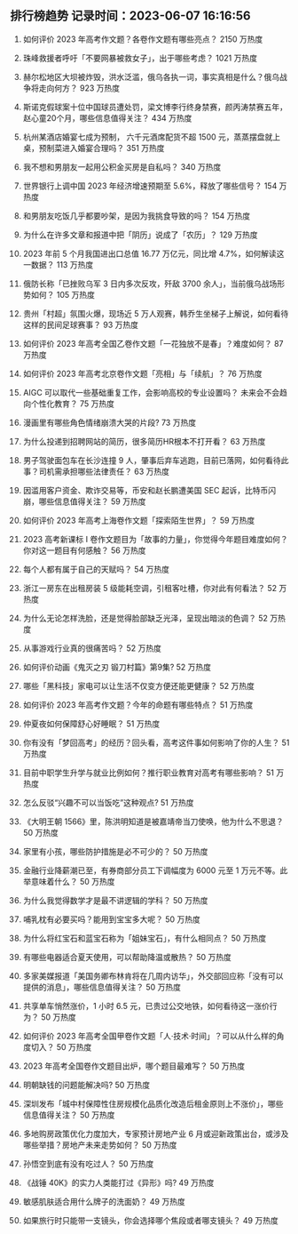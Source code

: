 
## 排行榜趋势 记录时间：2023-06-07 16:16:56
  
  1. 如何评价 2023 年高考作文题？各卷作文题有哪些亮点？ 2150 万热度
    
  2. 珠峰救援者呼吁「不要网暴被救女子」，出于哪些考虑？ 1021 万热度
    
  3. 赫尔松地区大坝被炸毁，洪水泛滥，俄乌各执一词，事实真相是什么？俄乌战争将走向何方？ 923 万热度
    
  4. 斯诺克假球案十位中国球员遭处罚，梁文博李行终身禁赛，颜丙涛禁赛五年，赵心童20个月，哪些信息值得关注？ 434 万热度
    
  5. 杭州某酒店婚宴七成为预制， 六千元酒席配货不超 1500 元，蒸蒸摆盘就上桌，预制菜进入婚宴合理吗？ 351 万热度
    
  6. 我不想和男朋友一起用公积金买房是自私吗？ 340 万热度
    
  7. 世界银行上调中国 2023 年经济增速预期至 5.6%，释放了哪些信号？ 154 万热度
    
  8. 和男朋友吃饭几乎都要吵架，是因为我挑食导致的吗？ 154 万热度
    
  9. 为什么在许多文章和报道中把「阴历」说成了「农历」？ 129 万热度
    
  10. 2023 年前 5 个月我国进出口总值 16.77 万亿元，同比增 4.7%，如何解读这一数据？ 113 万热度
    
  11. 俄防长称「已挫败乌军 3 日内多次反攻，歼敌 3700 余人」，当前俄乌战场形势如何？ 105 万热度
    
  12. 贵州「村超」氛围火爆，现场近 5 万人观赛，韩乔生坐梯子上解说，如何看待这样的民间足球赛事？ 93 万热度
    
  13. 如何评价 2023 年高考全国乙卷作文题「一花独放不是春」？难度如何？ 87 万热度
    
  14. 如何评价 2023 年高考北京卷作文题「亮相」与「续航」？ 76 万热度
    
  15. AIGC 可以取代一些基础重复工作，会影响高校的专业设置吗？ 未来会不会趋向个性化教育？ 75 万热度
    
  16. 漫画里有哪些角色情绪崩溃大哭的片段? 73 万热度
    
  17. 为什么投递到招聘网站的简历，很多简历HR根本不打开看？ 63 万热度
    
  18. 男子驾驶面包车在长沙连撞 9 人，肇事后弃车逃跑，目前已落网，如何看待此事？司机需承担哪些法律责任？ 63 万热度
    
  19. 因滥用客户资金、欺诈交易等，币安和赵长鹏遭美国 SEC 起诉，比特币闪崩，哪些信息值得关注？ 59 万热度
    
  20. 如何评价 2023 年高考上海卷作文题「探索陌生世界」？ 59 万热度
    
  21. 2023 高考新课标 I 卷作文题目为「故事的力量」，你觉得今年题目难度如何？你对这一题目有何感触？ 56 万热度
    
  22. 每个人都有属于自己的天赋吗？ 54 万热度
    
  23. 浙江一房东在出租房装 5 级能耗空调，引租客吐槽，你对此有何看法？ 52 万热度
    
  24. 为什么无论怎样洗脸，还是觉得脸部缺乏光泽，呈现出暗淡的色调？ 52 万热度
    
  25. 从事游戏行业真的很痛苦吗？ 52 万热度
    
  26. 如何评价动画《鬼灭之刃 锻刀村篇》第9集? 52 万热度
    
  27. 哪些「黑科技」家电可以让生活不仅变方便还能更健康？ 52 万热度
    
  28. 如何评价 2023 年高考作文题？今年的命题有哪些特点？ 51 万热度
    
  29. 仲夏夜如何保障舒心好睡眠？ 51 万热度
    
  30. 你有没有「梦回高考」的经历？回头看，高考这件事如何影响了你的人生？ 51 万热度
    
  31. 目前中职学生升学与就业比例如何？推行职业教育对高考有哪些影响？ 51 万热度
    
  32. 怎么反驳“兴趣不可以当饭吃”这种观点? 51 万热度
    
  33. 《大明王朝 1566》里，陈洪明知道是被嘉靖帝当刀使唤，他为什么不思退？ 50 万热度
    
  34. 家里有小孩，哪些防护措施是必不可少的？ 50 万热度
    
  35. 金融行业降薪潮已至，有券商部分员工下调幅度为 6000 元至 1 万元不等。此举意味着什么？ 50 万热度
    
  36. 为什么我觉得数学才是最不讲逻辑的学科？ 50 万热度
    
  37. 哺乳枕有必要买吗？能用到宝宝多大呢？ 50 万热度
    
  38. 为什么将红宝石和蓝宝石称为「姐妹宝石」，有什么相同点？ 50 万热度
    
  39. 有哪些电器适合夏天使用，可以帮助降温或散热？ 50 万热度
    
  40. 多家美媒报道「美国务卿布林肯将在几周内访华」，外交部回应称「没有可以提供的消息」，哪些信息值得关注？ 50 万热度
    
  41. 共享单车悄然涨价，1 小时 6.5 元，已贵过公交地铁，如何看待这一涨价行为？ 50 万热度
    
  42. 如何评价 2023 年高考全国甲卷作文题「人·技术·时间」？可以从什么样的角度切入？ 50 万热度
    
  43. 2023 年高考全国卷作文题目出炉，哪个题目最难写？ 50 万热度
    
  44. 明朝缺钱的问题能解决吗? 50 万热度
    
  45. 深圳发布「城中村保障性住房规模化品质化改造后租金原则上不涨价」，哪些信息值得关注？ 50 万热度
    
  46. 多地购房政策优化力度加大，专家预计房地产业 6 月或迎新政策出台，或涉及哪些举措？房地产未来走势如何？ 50 万热度
    
  47. 孙悟空到底有没有吃过人？ 50 万热度
    
  48. 《战锤 40K》的实力人类能打过《异形》吗? 49 万热度
    
  49. 敏感肌肤适合用什么牌子的洗面奶？ 49 万热度
    
  50. 如果旅行时只能带一支镜头，你会选择哪个焦段或者哪支镜头？ 49 万热度
    